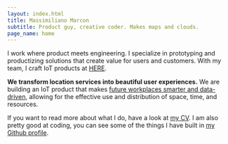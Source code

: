 ```yaml
---
layout: index.html
title: Massimiliano Marcon
subtitle: Product guy, creative coder. Makes maps and clouds.
page_name: home
---
```


I work where product meets engineering. I specialize in prototyping and productizing solutions that create value for users and customers. With my team, I craft IoT products at [HERE](https://here.com).

**We transform location services into beautiful user experiences.** We are building an IoT product that makes [future workplaces
smarter and data-driven](https://360.here.com/bringing-location-technology-to-the-workplace.-call-for-early-adopters), allowing for the effective use and distribution of space, time, and resources.

If you want to read more about what I do, have a look at [my CV](cv.html). I am also pretty good at coding, you can see some of the
things I have built in [my Github profile](https://github.com/mmarcon).